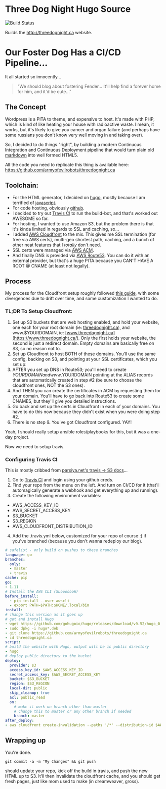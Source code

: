 Three Dog Night Hugo Source
===========================

[![Build Status](https://travis-ci.org/armyofevilrobots/threedognight.ca.svg?branch=master)](https://travis-ci.org/armyofevilrobots/threedognight.ca)

Builds the http://threedognight.ca website.

# Our Foster Dog Has a CI/CD Pipeline...

It all started so innocently...

> "We should blog about fostering Fender... It'll help find a forever home for him, and it'd be cute..."

## The Concept

Wordpress is a PITA to theme, and expensive to host. It's made with PHP, which is kind of like 
heating your house with radioactive waste. I mean, it works, but it's likely to give you cancer
and organ failure (and perhaps have some russians you don't know very well moving in and taking over).

So, I decided to do things "right", by building a modern Continuous Integration and Continuous Deployment
pipeline that would turn plain old [markdown](https://github.github.com/gfm/) into well formed HTML5.

All the code you need to replicate this thing is available here: https://github.com/armyofevilrobots/threedognight.ca

## Toolchain:
* For the HTML generator, I decided on [hugo](https://gohugo.io/), mostly because I am terrified of [javascript](https://thehackernews.com/2018/11/nodejs-event-stream-module.html).
* For code hosting, obviously [github](https://github.com/).
* I decided to try out [Travis CI](https://travis-ci.com/) to run the build-bot, and that's worked out AWESOME so far.
* For hosting, I wanted to use Amazon S3, but the problem there is that it's kinda limited in regards to SSL and caching, so...
* I added [AWS Cloudfront](https://aws.amazon.com/cloudfront/) to the mix. This gives me SSL termination (for free via AWS certs), multi-geo shortest path, caching, and a bunch of other neat features that I *totally* don't need.
* SSL certs were managed via [AWS ACM](https://aws.amazon.com/certificate-manager/).
* And finally DNS is provided via [AWS Route53](https://aws.amazon.com/route53/). You can do it with an external provider, but that's a huge PITA because you CAN'T HAVE A ROOT @ CNAME (at least not legally).

## Process
My process for the Cloudfront setup roughly followed 
[this guide](https://simpleit.rocks/golang/hugo/deploying-a-hugo-website-to-aws-the-right-way/), 
with some divergences due to drift over time, and some customization I wanted to do.

### TL;DR To Setup Cloudfront:

1. Set up S3 buckets that are web hosting enabled, and hold your website, one each for your root domain 
   (ie: [threedognight.ca](https://threedognight.ca/)), and www.$YOURDOMAIN, 
   ie: [www.threedognight.ca](https://www.threedognight.ca/). 
   Only the first holds your website, the second is just a redirect domain. 
   Empty domains are basically free on S3, so no reason not to.
2. Set up Cloudfront to host BOTH of these domains. You'll use the same config, backing on S3, and 
   pointing at your SSL certificates, which you set up:
3. AFTER you set up DNS in Route53; you'll need to create $YOURDOMAIN and www.$YOURDOMAIN pointing at the 
   ALIAS records that are automatically created in step #2 (be sure to choose the cloudfront ones, NOT 
   the S3 ones).
4. And THEN you can create the certificates in ACM by requesting them for your domain. You'll have to go back
   into Route53 to create some CNAMES, but they'll give you detailed instructions.
5. Go back and set up the certs in Cloudfront in each of your domains. You have to do this now because 
   they didn't exist when you were doing step #2.
6. There is no step 6. You've got Cloudfront configured. YAY!

Yeah, I should really setup ansible roles/playbooks for this, but it was a one-day project.

Now we need to setup travis.

### Configuring Travis CI

This is mostly cribbed from [parsiya.net's travis -> S3 docs](https://parsiya.net/blog/2018-04-24-deploying-my-knowledge-base-at-parsiya.io-to-s3-with-travis-ci/)...

1. Go to [Travis CI](https://travis-ci.com/) and login using your github creds.
2. Find your repo from the menu on the left. And turn on CI/CD for it (that'll automagically generate 
   a webhook and get everything up and running).
3. Create the following environment variables:
  * AWS_ACCESS_KEY_ID
  * AWS_SECRET_ACCESS_KEY
  * S3_BUCKET
  * S3_REGION
  * AWS_CLOUDFRONT_DISTRIBUTION_ID
4. Add the .travis.yml below, customized for your repo of course ;) if you've 
   branched (because you don't wanna redeploy _our_ blog).

```yaml
# safelist - only build on pushes to these branches
language: go
branches:
  only:
  - master
  - travis
cache: pip
go:
- 1.11
# Install the AWS CLI (SLooooooW)
before_install:
  - pip install --user awscli
  - export PATH=$PATH:$HOME/.local/bin
install:
# change this version as it goes up
# get and install Hugo
- wget https://github.com/gohugoio/hugo/releases/download/v0.52/hugo_0.52_Linux-64bit.deb
- sudo dpkg -i hugo*.deb
- git clone https://github.com/armyofevilrobots/threedognight.ca
- cd threedognight.ca
script:
# build the website with Hugo, output will be in public directory
- hugo
# deploy public directory to the bucket
deploy:
  provider: s3
  access_key_id: $AWS_ACCESS_KEY_ID
  secret_access_key: $AWS_SECRET_ACCESS_KEY
  bucket: $S3_BUCKET
  region: $S3_REGION
  local-dir: public
  skip_cleanup: true
  acl: public_read
  on:
    # make it work on branch other than master
    # change this to master or any other branch if needed
    branch: master
after_deploy:
- aws cloudfront create-invalidation --paths '/*' --distribution-id $AWS_CLOUDFRONT_DISTRIBUTION_ID
```

## Wrapping up

You're done. 
```
git commit -a -m "My Changes" && git push
```

should update your repo, kick off the build in travis, and push the new HTML up to S3. It'll then invalidate the
cloudfront cache, and you should get fresh pages, just like mom used to make (in dreamweaver, gross).
